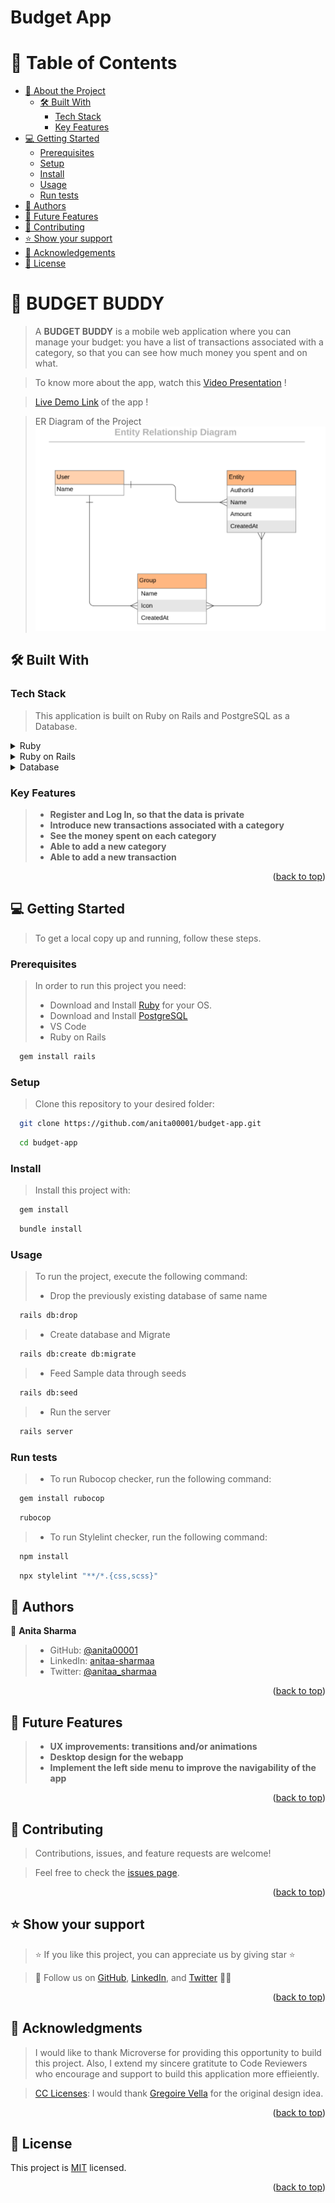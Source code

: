 <a name="readme-top"></a>

<h1><b>Budget App</b></h1>

# 📗 Table of Contents

- [📖 About the Project](#about-project)
  - [🛠 Built With](#built-with)
    - [Tech Stack](#tech-stack)
    - [Key Features](#key-features)
- [💻 Getting Started](#getting-started)
  - [Prerequisites](#prerequisites)
  - [Setup](#setup)
  - [Install](#install)
  - [Usage](#usage)
  - [Run tests](#run-tests)
- [👥 Authors](#authors)
- [🔭 Future Features](#future-features)
- [🤝 Contributing](#contributing)
- [⭐️ Show your support](#support)
- [🙏 Acknowledgements](#acknowledgements)
- [📝 License](#license)

# 📖 **BUDGET BUDDY** <a name="about-project"></a>

> A **BUDGET BUDDY** is a mobile web application where you can manage your budget: you have a list of transactions associated with a category, so that you can see how much money you spent and on what.

> To know more about the app, watch this [Video Presentation](https://drive.google.com/file/d/15xbmuU3o9ElexqBmzX12OQOQS2WAlvBB/view?usp=sharing) !

> [Live Demo Link](https://budget-application-xjpp.onrender.com/) of the app !

> ER Diagram of the Project
![ER-Diagram](app/assets/images/image.png)

## 🛠 Built With <a name="built-with"></a>

### Tech Stack <a name="tech-stack"></a>

> This application is built on Ruby on Rails and PostgreSQL as a Database.

<details>
  <summary>Ruby</summary>
  <ul>
    <li><a href="https://www.ruby-lang.org/en/">Ruby - A Programmer's Best Friend</a></li>
  </ul>
</details>

<details>
  <summary>Ruby on Rails</summary>
  <ul>
    <li><a href="https://guides.rubyonrails.org/">Ruby on Rails</a></li>
  </ul>
</details>

<details>
<summary>Database</summary>
  <ul>
    <li><a href="https://www.postgresql.org/">PostgreSQL</a></li>
  </ul>
</details>

### Key Features <a name="key-features"></a>

> - **Register and Log In, so that the data is private**
> - **Introduce new transactions associated with a category**
> - **See the money spent on each category**
> - **Able to add a new category**
> - **Able to add a new transaction**

<p align="right">(<a href="#readme-top">back to top</a>)</p>

## 💻 Getting Started <a name="getting-started"></a>

> To get a local copy up and running, follow these steps.

### Prerequisites

> In order to run this project you need:
> - Download and Install [Ruby](https://www.ruby-lang.org/en/downloads/) for your OS.
> - Download and Install [PostgreSQL](https://www.postgresql.org/download/)
> - VS Code
> - Ruby on Rails
```sh
  gem install rails
```

### Setup

> Clone this repository to your desired folder:
```sh
  git clone https://github.com/anita00001/budget-app.git
```
```sh
  cd budget-app
```

### Install

> Install this project with:
```sh
  gem install
```

```sh
  bundle install
```

### Usage

> To run the project, execute the following command:
> - Drop the previously existing database of same name
```sh
  rails db:drop
```
> - Create database and Migrate
```sh
  rails db:create db:migrate
```
> - Feed Sample data through seeds
```sh
  rails db:seed
```
> - Run the server
```sh
  rails server
```

### Run tests

> - To run Rubocop checker, run the following command:

```sh
  gem install rubocop
```
```sh
  rubocop
```

> - To run Stylelint checker, run the following command:
```sh
  npm install
```
```sh
  npx stylelint "**/*.{css,scss}"
```

## 👥 Authors <a name="authors"></a>

👤 **Anita Sharma**

> - GitHub: [@anita00001](https://github.com/anita00001)
> - LinkedIn: [anitaa-sharmaa](https://www.linkedin.com/in/anitaa-sharmaa/)
> - Twitter: [@anitaa_sharmaa](https://twitter.com/anitaa_sharmaa)

<p align="right">(<a href="#readme-top">back to top</a>)</p>

## 🔭 Future Features <a name="future-features"></a>

> - **UX improvements: transitions and/or animations**
> - **Desktop design for the webapp**
> - **Implement the left side menu to improve the navigability of the app**

<p align="right">(<a href="#readme-top">back to top</a>)</p>

## 🤝 Contributing <a name="contributing"></a>

> Contributions, issues, and feature requests are welcome!

> Feel free to check the [issues page](https://github.com/anita00001/budget-app/issues).

<p align="right">(<a href="#readme-top">back to top</a>)</p>

## ⭐️ Show your support <a name="support"></a>

> ⭐ If you like this project, you can appreciate us by giving star ⭐

> 🚀 Follow us on [GitHub](https://github.com/anita00001), [LinkedIn](https://www.linkedin.com/in/anitaa-sharmaa/), and [Twitter](https://twitter.com/anitaa_sharmaa) 🙏🤗

<p align="right">(<a href="#readme-top">back to top</a>)</p>

## 🙏 Acknowledgments <a name="acknowledgements"></a>

> I would like to thank Microverse for providing this opportunity to build this project. Also, I extend my sincere gratitute to Code Reviewers who encourage and support to build this application more effieiently.

> [CC Licenses](https://creativecommons.org/licenses/by-nc/4.0/): I would thank [Gregoire Vella](https://www.behance.net/gregoirevella) for the original design idea.

<p align="right">(<a href="#readme-top">back to top</a>)</p>

## 📝 License <a name="license"></a>

This project is [MIT](./MIT.md) licensed.

<p align="right">(<a href="#readme-top">back to top</a>)</p>

